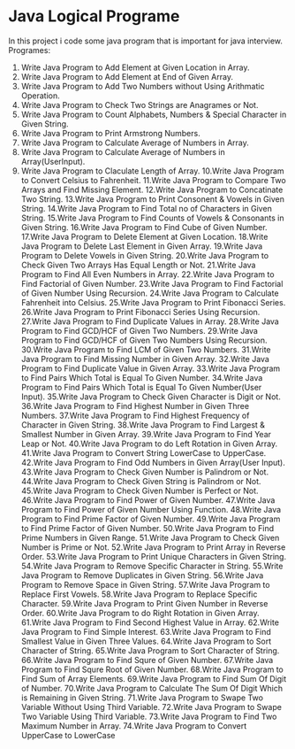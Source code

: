 # Java Logical Programe

In this project i code some java program that is important for java interview.
Programes:
1. Write Java Program to Add Element at Given Location in Array.
2. Write Java Program to Add Element at End of Given Array.
3. Write Java Program to Add Two Numbers without Using Arithmatic Operation.
4. Write Java Program to Check Two Strings are Anagrames or Not.
5. Write Java Program to Count Alphabets, Numbers & Special Character in Given String.
6. Write Java Program to Print Armstrong Numbers.
7. Write Java Program to Calculate Average of Numbers in Array.
8. Write Java Program to Calculate Average of Numbers in Array(UserInput).
9. Write Java Program to Claculate Length of Array.
10.Write Java Program to Convert Celsius to Fahrenheit.
11.Write Java Program to Compare Two Arrays and Find Missing Element.
12.Write Java Program to Concatinate Two String.
13.Write Java Program to Print Consonent & Vowels in Given String.
14.Write Java Program to Find Total no of Characters in Given String.
15.Write Java Program to Find Counts of Vowels & Consonants in Given String.
16.Write Java Program to Find Cube of Given Number.
17.Write Java Program to Delete Element at Given Location.
18.Write Java Program to Delete Last Element in Given Array.
19.Write Java Program to Delete Vowels in Given String.
20.Write Java Program to Check Given Two Arrays Has Equal Length or Not.
21.Write Java Program to Find All Even Numbers in Array.
22.Write Java Program to Find Factorial of Given Number. 
23.Write Java Program to Find Factorial of Given Number Using Recursion.
24.Write Java Program to Calculate Fahrenheit into Celsius.
25.Write Java Program to Print Fibonacci Series.
26.Write Java Program to Print Fibonacci Series Using Recursion.
27.Write Java Program to Find Duplicate Values in Array.
28.Write Java Program to Find GCD/HCF of Given Two Numbers.
29.Write Java Program to Find GCD/HCF of Given Two Numbers Using Recursion.
30.Write Java Program to Find LCM of Given Two Numbers.
31.Write Java Program to Find Missing Number in Given Array.
32.Write Java Program to Find Duplicate Value in Given Array.
33.Write Java Program to Find Pairs Which Total is Equal To Given Number.
34.Write Java Program to Find Pairs Which Total is Equal To Given Number(User Input).
35.Write Java Program to Check Given Character is Digit or Not.
36.Write Java Program to Find Highest Number in Given Three Numbers.
37.Write Java Program to Find Highest Frequency of Character in Given String.
38.Write Java Program to Find Largest & Smallest Number in Given Array.
39.Write Java Program to Find Year Leap or Not.
40.Write Java Program to do Left Rotation in Given Array.
41.Write Java Program to Convert String LowerCase to UpperCase.
42.Write Java Program to Find Odd Numbers in Given Array(User Input).
43.Write Java Program to Check Given Number is Palindrom or Not.
44.Write Java Program to Check Given String is Palindrom or Not.
45.Write Java Program to Check Given Number is Perfect or Not.
46.Write Java Program to Find Power of Given Number.
47.Write Java Program to Find Power of Given Number Using Function.
48.Write Java Program to Find Prime Factor of Given Number.
49.Write Java Program to Find Prime Factor of Given Number.
50.Write Java Program to Find Prime Numbers in Given Range. 
51.Write Java Program to Check Given Number is Prime or Not.
52.Write Java Program to Print Array in Reverse Order.
53.Write Java Program to Print Unique Characters in Given String.
54.Write Java Program to Remove Specific Character in String. 
55.Write Java Program to Remove Duplicates in Given String.
56.Write Java Program to Remove Space in Given String.
57.Write Java Program to Replace First Vowels.
58.Write Java Program to Replace Specific Character.
59.Write Java Program to Print Given Number in Reverse Order.
60.Write Java Program to do Right Rotation in Given Array.
61.Write Java Program to Find Second Highest Value in Array.
62.Write Java Program to Find Simple Interest.
63.Write Java Program to Find Smallest Value in Given Three Values.
64.Write Java Program to Sort Character of String.
65.Write Java Program to Sort Character of String.
66.Write Java Program to Find Squre of Given Number.
67.Write Java Program to Find Squre Root of Given Number.
68.Write Java Program to Find Sum of Array Elements.
69.Write Java Program to Find Sum Of Digit of Number.
70.Write Java Program to Calculate The Sum Of Digit Which is Remaining in Given String.
71.Write Java Program to Swape Two Variable Without Using Third Variable.
72.Write Java Program to Swape Two Variable Using Third Variable.
73.Write Java Program to Find Two Maximum Number in Array.
74.Write Java Program to Convert UpperCase to LowerCase
